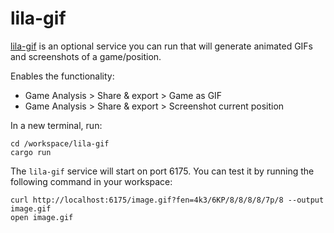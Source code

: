 # lila-gif

[lila-gif](https://github.com/lichess-org/lila-gif) is an optional service you can run that will generate animated GIFs and screenshots of a game/position.

Enables the functionality:

- Game Analysis > Share & export > Game as GIF
- Game Analysis > Share & export > Screenshot current position

In a new terminal, run:

```
cd /workspace/lila-gif
cargo run
```

The `lila-gif` service will start on port 6175. You can test it by running the following command in your workspace:

```
curl http://localhost:6175/image.gif?fen=4k3/6KP/8/8/8/8/7p/8 --output image.gif
open image.gif
```
